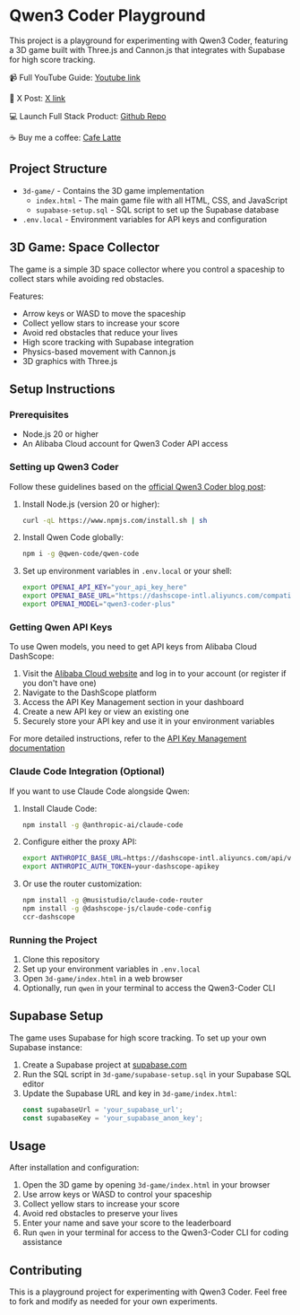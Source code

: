 # Qwen3 Coder Playground

This project is a playground for experimenting with Qwen3 Coder, featuring a 3D game built with Three.js and Cannon.js that integrates with Supabase for high score tracking.

📹 Full YouTube Guide: [Youtube link](https://www.youtube.com/watch?v=f6sxu7--GDQ&list=PLE9hy4A7ZTmpGq7GHf5tgGFWh2277AeDR&index=16)

🚀 X Post: [X link](https://x.com/ShenSeanChen/status/1948749109894033593)

💻 Launch Full Stack Product: [Github Repo](https://github.com/ShenSeanChen/launch-mvp-stripe-nextjs-supabase)

☕️ Buy me a coffee: [Cafe Latte](https://buy.stripe.com/5kA176bA895ggog4gh)

## Project Structure

- `3d-game/` - Contains the 3D game implementation
  - `index.html` - The main game file with all HTML, CSS, and JavaScript
  - `supabase-setup.sql` - SQL script to set up the Supabase database
- `.env.local` - Environment variables for API keys and configuration

## 3D Game: Space Collector

The game is a simple 3D space collector where you control a spaceship to collect stars while avoiding red obstacles. 

Features:
- Arrow keys or WASD to move the spaceship
- Collect yellow stars to increase your score
- Avoid red obstacles that reduce your lives
- High score tracking with Supabase integration
- Physics-based movement with Cannon.js
- 3D graphics with Three.js

## Setup Instructions

### Prerequisites

- Node.js 20 or higher
- An Alibaba Cloud account for Qwen3 Coder API access

### Setting up Qwen3 Coder

Follow these guidelines based on the [official Qwen3 Coder blog post](https://qwenlm.github.io/blog/qwen3-coder/):

1. Install Node.js (version 20 or higher):
   ```bash
   curl -qL https://www.npmjs.com/install.sh | sh
   ```

2. Install Qwen Code globally:
   ```bash
   npm i -g @qwen-code/qwen-code
   ```

3. Set up environment variables in `.env.local` or your shell:
   ```bash
   export OPENAI_API_KEY="your_api_key_here"
   export OPENAI_BASE_URL="https://dashscope-intl.aliyuncs.com/compatible-mode/v1"
   export OPENAI_MODEL="qwen3-coder-plus"
   ```

### Getting Qwen API Keys

To use Qwen models, you need to get API keys from Alibaba Cloud DashScope:

1. Visit the [Alibaba Cloud website](https://www.aliyun.com/) and log in to your account (or register if you don't have one)
2. Navigate to the DashScope platform
3. Access the API Key Management section in your dashboard
4. Create a new API key or view an existing one
5. Securely store your API key and use it in your environment variables

For more detailed instructions, refer to the [API Key Management documentation](https://help.aliyun.com/zh/dashscope/developer-reference/api-key-management)

### Claude Code Integration (Optional)

If you want to use Claude Code alongside Qwen:

1. Install Claude Code:
   ```bash
   npm install -g @anthropic-ai/claude-code
   ```

2. Configure either the proxy API:
   ```bash
   export ANTHROPIC_BASE_URL=https://dashscope-intl.aliyuncs.com/api/v2/apps/claude-code-proxy
   export ANTHROPIC_AUTH_TOKEN=your-dashscope-apikey
   ```

3. Or use the router customization:
   ```bash
   npm install -g @musistudio/claude-code-router
   npm install -g @dashscope-js/claude-code-config
   ccr-dashscope
   ```

### Running the Project

1. Clone this repository
2. Set up your environment variables in `.env.local`
3. Open `3d-game/index.html` in a web browser
4. Optionally, run `qwen` in your terminal to access the Qwen3-Coder CLI

## Supabase Setup

The game uses Supabase for high score tracking. To set up your own Supabase instance:

1. Create a Supabase project at [supabase.com](https://supabase.com/)
2. Run the SQL script in `3d-game/supabase-setup.sql` in your Supabase SQL editor
3. Update the Supabase URL and key in `3d-game/index.html`:
   ```javascript
   const supabaseUrl = 'your_supabase_url';
   const supabaseKey = 'your_supabase_anon_key';
   ```

## Usage

After installation and configuration:

1. Open the 3D game by opening `3d-game/index.html` in your browser
2. Use arrow keys or WASD to control your spaceship
3. Collect yellow stars to increase your score
4. Avoid red obstacles to preserve your lives
5. Enter your name and save your score to the leaderboard
6. Run `qwen` in your terminal for access to the Qwen3-Coder CLI for coding assistance

## Contributing

This is a playground project for experimenting with Qwen3 Coder. Feel free to fork and modify as needed for your own experiments.
